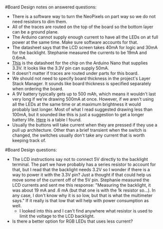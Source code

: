 #Board Design notes on answered questions:
- There is a software way to turn the NeoPixels on part way so we do not need resistors to dim them.
- All of the traces are routed on the top of the board so the bottom layer can be a ground plane.
- The Arduino cannot supply enough current to have all the LEDs on at full power at the same time.  Make sure software accounts for that.
- The datasheet says that the LCD screen takes 40mA for logic and 30mA for the backlight.  Stephanie measured the currents to be 19mA and 0.6mA.
- [This](https://www.ftdichip.com/Support/Documents/DataSheets/ICs/DS_FT232R.pdf) is the datasheet for the chip on the Arduino Nano that supplies 3.3V.  It looks like the 3.3V pin can supply 50mA.
- It doesn't matter if traces are routed under parts for this board.
- We should not need to specify board thickness in the project's Layer Stack Manager.  It sounds like board thickness is specified separately when ordering the board.
- A 9V battery typically gets up to 500 mAh, which means it wouldn't last very long if we're drawing 500mA at once.  However, if we aren't using all the LEDs at the same time or at maximum brightness it would probably last longer.  Most of what I read suggested drawing less than 100mA, but it sounded like this is just a suggestion to get a longer battery life.  [Here](http://www.techlib.com/reference/batteries.html) is a table I found.
- Usually the buttons will take current when they are pressed if they use a pull up architecture.  Other than a brief transient when the switch is changed, the switches usually don't take any current that is worth keeping track of.

#Board Design questions:
- The LCD instructions say not to connect 5V directly to the backlight terminal.  The part we have probably has a series resistor to account for that, but I read that the backlight needs 3.2V so I wonder if there is a way to power it with the 3.3V pin?  Just a thought if that could help us move some of the current off of the 5V pin.  Stephanie measured the LCD currents and sent me this response: "Measuring the backlight, it was about 19 mA and .6 mA (but that one is with the 1k resistor so...). In any case, I don't know why it is so low, but that is what the multimeter says."  If it really is that low that will help with power consumption as well.
  - I looked into this and I can't find anywhere what resistor is used to limit the voltage to the LCD backlight.
- Is there a better option for RGB LEDs that uses less current?
